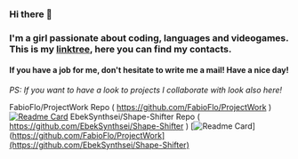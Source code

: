 ### Hi there 👋

<h3>I'm a girl passionate about coding, languages and videogames. This is my <a href = "https://linktr.ee/alisamorpheus">linktree</a>, here you can find my contacts.</h3>
<h4>If you have a job for me, don't hesitate to write me a mail! Have a nice day!</h4>

<i>PS: If you want to have a look to projects I collaborate with look also here!</i>

FabioFlo/ProjectWork Repo ( https://github.com/FabioFlo/ProjectWork )
[![Readme Card](https://github-readme-stats.vercel.app/api/pin/?username=FabioFlo&repo=ProjectWork)](https://github.com/FabioFlo/ProjectWork)
EbekSynthsei/Shape-Shifter Repo ( https://github.com/EbekSynthsei/Shape-Shifter )
[![Readme Card](https://github-readme-stats.vercel.app/api/pin/?username=EbekSynthsei&repo=Shape-Shifter)](https://github.com/FabioFlo/ProjectWork](https://github.com/EbekSynthsei/Shape-Shifter)



<!--
**AlisaMorpheus/AlisaMorpheus** is a ✨ _special_ ✨ repository because its `README.md` (this file) appears on your GitHub profile.

Here are some ideas to get you started:

- 🔭 I’m currently working on ...
- 🌱 I’m currently learning ...
- 👯 I’m looking to collaborate on ...
- 🤔 I’m looking for help with ...
- 💬 Ask me about ...
- 📫 How to reach me: ...
- 😄 Pronouns: ...
- ⚡ Fun fact: ...
-->
